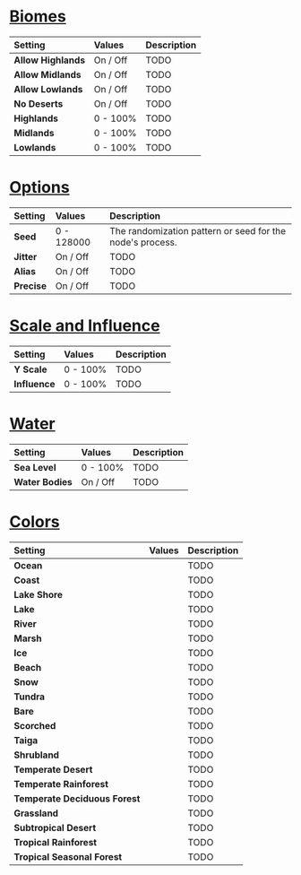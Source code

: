 # [Biomes](#tab/tabid-a)
| Setting             | Values   | Description |
| :------------------ | :------- | :---------- |
| **Allow Highlands** | On / Off | TODO        |
| **Allow Midlands**  | On / Off | TODO        |
| **Allow Lowlands**  | On / Off | TODO        |
| **No Deserts**      | On / Off | TODO        |
| **Highlands**       | 0 - 100% | TODO        |
| **Midlands**        | 0 - 100% | TODO        |
| **Lowlands**        | 0 - 100% | TODO        |

# [Options](#tab/tabid-b)
| Setting     | Values     | Description                                               |
| :---------- | :--------- | :-------------------------------------------------------- |
| **Seed**    | 0 - 128000 | The randomization pattern or seed for the node's process. |
| **Jitter**  | On / Off   | TODO                                                      |
| **Alias**  | On / Off   | TODO                                                      |
| **Precise** | On / Off   | TODO                                                      |

# [Scale and Influence](#tab/tabid-c)
| Setting       | Values   | Description |
| :------------ | :------- | :---------- |
| **Y Scale**   | 0 - 100% | TODO        |
| **Influence** | 0 - 100% | TODO        |

# [Water](#tab/tabid-d)
| Setting          | Values   | Description |
| :--------------- | :------- | :---------- |
| **Sea Level**    | 0 - 100% | TODO        |
| **Water Bodies** | On / Off | TODO        |

# [Colors](#tab/tabid-e)
| Setting                        | Values | Description |
| :----------------------------- | :----- | :---------- |
| **Ocean**                      |        | TODO        |
| **Coast**                      |        | TODO        |
| **Lake Shore**                 |        | TODO        |
| **Lake**                       |        | TODO        |
| **River**                      |        | TODO        |
| **Marsh**                      |        | TODO        |
| **Ice**                        |        | TODO        |
| **Beach**                      |        | TODO        |
| **Snow**                       |        | TODO        |
| **Tundra**                     |        | TODO        |
| **Bare**                       |        | TODO        |
| **Scorched**                   |        | TODO        |
| **Taiga**                      |        | TODO        |
| **Shrubland**                  |        | TODO        |
| **Temperate Desert**           |        | TODO        |
| **Temperate Rainforest**       |        | TODO        |
| **Temperate Deciduous Forest** |        | TODO        |
| **Grassland**                  |        | TODO        |
| **Subtropical Desert**         |        | TODO        |
| **Tropical Rainforest**        |        | TODO        |
| **Tropical Seasonal Forest**   |        | TODO        |





<!--examples-->
